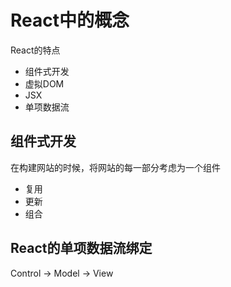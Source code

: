 # React中的概念

React的特点

- 组件式开发
- 虚拟DOM
- JSX
- 单项数据流


## 组件式开发

在构建网站的时候，将网站的每一部分考虑为一个组件

- 复用
- 更新
- 组合

## React的单项数据流绑定

Control -> Model -> View




